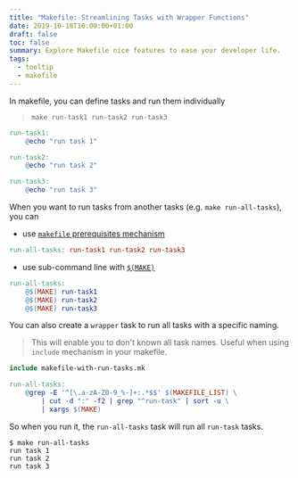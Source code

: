 ```yaml
---
title: "Makefile: Streamlining Tasks with Wrapper Functions"
date: 2019-10-18T10:00:00+01:00
draft: false
toc: false
summary: Explore Makefile nice features to ease your developer life.
tags: 
  - tooltip
  - makefile
---
```


In makefile, you can define tasks and run them individually

> `make run-task1 run-task2 run-task3`

```Makefile
run-task1:
	@echo "run task 1"

run-task2:
	@echo "run task 2"

run-task3:
	@echo "run task 3"
```

When you want to run tasks from another tasks (e.g. `make run-all-tasks`), you can

* use [`makefile` prerequisites mechanism](https://www.gnu.org/software/make/manual/html_node/Prerequisite-Types.html#Prerequisite-Types)

```Makefile
run-all-tasks: run-task1 run-task2 run-task3
```

* use sub-command line with [`$(MAKE)`](https://www.gnu.org/software/make/manual/html_node/MAKE-Variable.html)

```Makefile
run-all-tasks:
	@$(MAKE) run-task1
	@$(MAKE) run-task2
	@$(MAKE) run-task3
```

You can also create a `wrapper` task to run all tasks with a specific naming.

> This will enable you to don't known all task names.
> Useful when using `include` mechanism in your makefile.

```Makefile
include makefile-with-run-tasks.mk

run-all-tasks:
	@grep -E '^[\.a-zA-Z0-9_%-]+:.*$$' $(MAKEFILE_LIST) \
		| cut -d ":" -f2 | grep "^run-task" | sort -u \
		| xargs $(MAKE)
```

So when you run it, the `run-all-tasks` task will run all `run-task` tasks.

```shell
$ make run-all-tasks
run task 1
run task 2
run task 3
```
